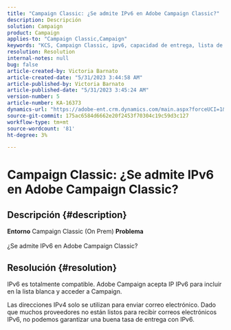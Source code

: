 ```yaml
---
title: "Campaign Classic: ¿Se admite IPv6 en Adobe Campaign Classic?"
description: Descripción
solution: Campaign
product: Campaign
applies-to: "Campaign Classic,Campaign"
keywords: "KCS, Campaign Classic, ipv6, capacidad de entrega, lista de admitidos"
resolution: Resolution
internal-notes: null
bug: false
article-created-by: Victoria Barnato
article-created-date: "5/31/2023 3:44:58 AM"
article-published-by: Victoria Barnato
article-published-date: "5/31/2023 3:45:24 AM"
version-number: 5
article-number: KA-16373
dynamics-url: "https://adobe-ent.crm.dynamics.com/main.aspx?forceUCI=1&pagetype=entityrecord&etn=knowledgearticle&id=66d40181-65ff-ed11-8f6e-6045bd006149"
source-git-commit: 175ac6584d6662e20f2453f70304c19c59d3c127
workflow-type: tm+mt
source-wordcount: '81'
ht-degree: 3%

---
```


# Campaign Classic: ¿Se admite IPv6 en Adobe Campaign Classic?

## Descripción {#description}

<b>Entorno</b>
Campaign Classic (On Prem)
<b>Problema</b><br><br>¿Se admite IPv6 en Adobe Campaign Classic?<br>

## Resolución {#resolution}


IPv6 es totalmente compatible. Adobe Campaign acepta IP IPv6 para incluir en la lista blanca y acceder a Campaign.

Las direcciones IPv4 solo se utilizan para enviar correo electrónico. Dado que muchos proveedores no están listos para recibir correos electrónicos IPv6, no podemos garantizar una buena tasa de entrega con IPv6.
